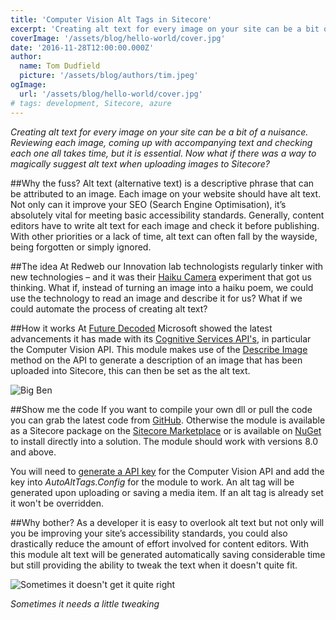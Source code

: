 ```yaml
---
title: 'Computer Vision Alt Tags in Sitecore'
excerpt: 'Creating alt text for every image on your site can be a bit of a nuisance. Reviewing each image, coming up with accompanying text and checking each one all takes time, but it is essential. Now what if there was a way to magically suggest alt text when uploading images to Sitecore?'
coverImage: '/assets/blog/hello-world/cover.jpg'
date: '2016-11-28T12:00:00.000Z'
author:
  name: Tom Dudfield
  picture: '/assets/blog/authors/tim.jpeg'
ogImage:
  url: '/assets/blog/hello-world/cover.jpg'
# tags: development, Sitecore, azure
---
```


*Creating alt text for every image on your site can be a bit of a nuisance. Reviewing each image, coming up with accompanying text and checking each one all takes time, but it is essential. Now what if there was a way to magically suggest alt text when uploading images to Sitecore?*

##Why the fuss?
Alt text (alternative text) is a descriptive phrase that can be attributed to an image. Each image on your website should have alt text. Not only can it improve your SEO (Search Engine Optimisation), it’s absolutely vital for meeting basic accessibility standards. Generally, content editors have to write alt text for each image and check it before publishing. With other priorities or a lack of time, alt text can often fall by the wayside, being forgotten or simply ignored.

##The idea
At Redweb our Innovation lab technologists regularly tinker with new technologies – and it was their [Haiku Camera](https://twitter.com/HaikuCamera) experiment that got us thinking. What if, instead of turning an image into a haiku poem, we could use the technology to read an image and describe it for us? What if we could automate the process of creating alt text?

##How it works
At [Future Decoded](https://futuredecoded.microsoft.com/) Microsoft showed the latest advancements it has made with its [Cognitive Services API's](https://www.microsoft.com/cognitive-services/en-us/apis), in particular the Computer Vision API. This module makes use of the [Describe Image](https://dev.projectoxford.ai/docs/services/56f91f2d778daf23d8ec6739/operations/56f91f2e778daf14a499e1fe) method on the API to generate a description of an image that has been uploaded into Sitecore, this can then be set as the alt text.

![Big Ben](https://tomdudfield.com/content/images/2016/12/bigben.png)

##Show me the code
If you want to compile your own dll or pull the code you can grab the latest code from [GitHub](https://github.com/TomDudfield/AutoAltTags). Otherwise the module is available as a Sitecore package on the [Sitecore Marketplace](https://marketplace.sitecore.net/en/Modules/A/Alt_Tag_Generator.aspx) or is available on [NuGet](https://www.nuget.org/packages/SitecoreAutoAltTags) to install directly into a solution. The module should work with versions 8.0 and above.

You will need to [generate a API key](https://www.microsoft.com/cognitive-services/en-US/subscriptions) for the Computer Vision API and add the key into *AutoAltTags.Config* for the module to work. An alt tag will be generated upon uploading or saving a media item. If an alt tag is already set it won't be overridden. 

##Why bother?
As a developer it is easy to overlook alt text but not only will you be improving your site’s accessibility standards, you could also drastically reduce the amount of effort involved for content editors. With this module alt text will be generated automatically saving considerable time but still providing the ability to tweak the text when it doesn't quite fit.

![Sometimes it doesn't get it quite right](https://tomdudfield.com/content/images/2016/12/theresamay.png)

*Sometimes it needs a little tweaking*